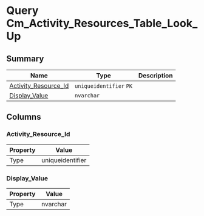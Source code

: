 # Query Cm_Activity_Resources_Table_Look_Up


## Summary

| Name | Type | Description |
| - | - | --- |
|[Activity_Resource_Id](#activity_resource_id)|`uniqueidentifier` `PK`||
|[Display_Value](#display_value)|`nvarchar` ||

## Columns

### Activity_Resource_Id

| Property | Value |
| - | - |
|Type|uniqueidentifier|

### Display_Value

| Property | Value |
| - | - |
|Type|nvarchar|


